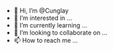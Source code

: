 - 👋 Hi, I’m @Cunglay
- 👀 I’m interested in ...
- 🌱 I’m currently learning ...
- 💞️ I’m looking to collaborate on ...
- 📫 How to reach me ...

<!---
Cunglay/Cunglay is a ✨ special ✨ repository because its `README.md` (this file) appears on your GitHub profile.
You can click the Preview link to take a look at your changes.
--->
